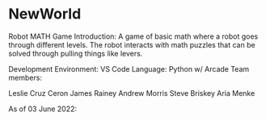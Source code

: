 # NewWorld
Robot MATH Game
Introduction:
A game of basic math where a robot goes through different levels. The robot interacts with math puzzles that can be solved through pulling things like levers. 

Development Environment:
VS Code
Language:
Python w/ Arcade
Team members:

Leslie Cruz Ceron
James Rainey 
Andrew Morris
Steve Briskey
Aria Menke


As of 03 June 2022:

